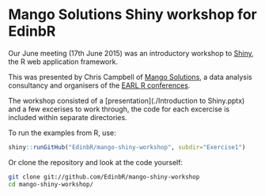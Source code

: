 # Mango Solutions Shiny workshop for EdinbR

Our June meeting (17th June 2015) was an introductory workshop to [Shiny](http://shiny.rstudio.com/), the R web application framework. 

This was presented by Chris Campbell of [Mango Solutions](http://www.mango-solutions.com/), a data analysis consultancy and organisers of the [EARL R conferences](http://www.earl-conference.com/).

The workshop consisted of a [presentation](./Introduction to Shiny.pptx) and a few excerises to work through, the code for each excercise is included within separate directories. 

To run the examples from R, use:

```r
shiny::runGitHub("EdinbR/mango-shiny-workshop", subdir="Exercise1")
```

Or clone the repository and look at the code yourself:

```sh
git clone git://github.com/EdinbR/mango-shiny-workshop
cd mango-shiny-workshop/
```
